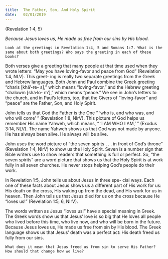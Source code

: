 ```yaml
---
title:  The Father, Son, And Holy Spirit
date:   02/01/2019
---
```


(Revelation 1:4, 5)

_Because Jesus loves us, He made us free from our sins by His blood._

`Look at the greetings in Revelation 1:4, 5 and Romans 1:7. What is the same about both greetings? Who says the greeting in each of these books?`

Both verses give a greeting that many people at that time used when they wrote letters: “May you have loving-favor and peace from God” (Revelation 1:4, NLV). This greet- ing is really two separate greetings from the Greek and Hebrew languages. Both John and Paul combine the Greek greeting “charis [khä’-re- s],” which means “loving-favor,” and the Hebrew greeting “shalowm [shä·lo- m’],” which means “peace.” We see in John’s letters to the church, and in Paul’s letters, too, that the Givers of “loving-favor” and “peace” are the Father, Son, and Holy Spirit.

John tells us that God the Father is the One “ ‘who is, and who was, and who will come’ ” (Revelation 1:8, NIrV). This picture of God helps us remember His name Yahweh, which means, “ ‘I AM WHO I AM,’ ” (Exodus 3:14, NLV). The name Yahweh shows us that God was not made by anyone. He has always been alive. He always will be alive.

John uses the word picture of “the seven spirits . . . in front of God’s throne” (Revelation 1:4, NIrV) to show us the Holy Spirit. Seven is a number sign that Bible writers use to show readers that something is full or perfect. So, “the seven spirits” are a word picture that shows us that the Holy Spirit is at work fully in all seven churches. He never stops helping God’s people do their work.

In Revelation 1:5, John tells us about Jesus in three spe- cial ways. Each one of these facts about Jesus shows us a different part of His work for us: His death on the cross, His waking up from the dead, and His work for us in heaven. Then John tells us that Jesus died for us on the cross because He “loves us!” (Revelation 1:5, 6, NIrV).

The words written as Jesus “loves us!” have a special meaning in Greek. The Greek words show us that Jesus’ love is so big that He loves all people who lived before this time, who live now, and who will be born in the future. Because Jesus loves us, He made us free from sin by His blood. The Greek language shows us that Jesus’ death was a perfect act: His death freed us fully from our sins.

`What does it mean that Jesus freed us from sin to serve His Father? How should that change how we live?`
